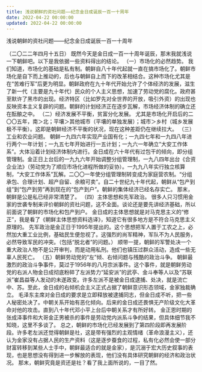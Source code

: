 ```yaml
---
title: 浅说朝鲜的资社问题——纪念金日成诞辰一百一十周年
date: 2022-04-22 00:00:00
updated: 2022-04-22 00:00:00
---
```


浅说朝鲜的资社问题——纪念金日成诞辰一百一十周年

（二〇二二年四月十五日）
既然今天是金日成一百一十周年诞辰，那末我就浅说一下朝鲜吧。以下是我依据一些资料得出的结论。
（一）市场化的必然趋势。
我们知道，市场化的基础是私有制。朝鲜自八十年代起就一直在搞市场化了。朝鲜市场化是自下而上推动的，后也与朝鲜自上而下的改革相结合。这种市场化尤其是在“苦难行军”后更为明显。朝鲜政府在九十年代开始允许了个体经济的发展，滋生了新一代（主要是九十年代）民众的个人主义思想，加速了劳动党的腐化。政府甚至默许了黑市的出现。经济特区（比如罗先对全世界的开放，吸引外资）的出现也反映资本主义复辟的问题。朝鲜的计划经济正在逐步瓦解，市场经济体制的确立还在酝酿之中。
（二）经济发展不平衡，贫富分化发展。
尤其是市场化开启后的二〇〇五年，南＞北；平壤＞其他城市（平壤的单独发展）；城市＞乡村（城乡发展极不平衡）。这即是朝鲜经济不平衡的状况，现在这种差距仍在继续拉大。
（三）工业和农业问题。
朝鲜一九四六年实现产业国有化；一九四七年和一九四八年进行两个一年计划；一九五七年开始进行一五计划；一九六一年确立“大安工作体系”。大体沿着计划经济体制内进行。金日成在六十年代有过包干的倾向，即分组管理制。金正日上台后的一九九六年开始调整分组管理制，一九八四年出台《合资企业法》（劳动党为了顺应市场化进程所做的妥协）。一九九八年实行独立核算制，“大安工作体系”瓦解。二〇〇一年使分组管理制转变成为家庭营农制。“分组承包、合理计划、超产自留、余粮可卖”。自二十世纪九十年代起，朝鲜从“包产到组”到“包产到劳”再到现在的“包产到户”。朝鲜的集体经济已经名存实亡。
那末，朝鲜是公是私已经非常清楚了。
（四）主体思想和先军政治。
很多人只习惯用金家的世袭专制来评价朝鲜的资社问题，这不全面。谈论还是要先讲经济基础，所以前面说了朝鲜的市场化和包产到户。
金日成的主体思想就是对马克思主义的“修正”，我是看了《朝鲜主体思想资料选译》，知道它有很多地方是不符合马克思主义原理的。
先军政治是金正日于1995年提出的。这个思想把军人置于工农之上，必然加大重工业比例，基础民生便忽视了。这强烈的尚军精神，军队不为人民服务，必然导致军民的冲突。（包括“脱北者”的问题。）
顺带一提，朝鲜的军警处决一个重大政治人物不是公开审判，而是动用私刑。他们也镇压过群众活动，造成一些无辜人民死亡。
（五）朝鲜劳动党的“左”倾、右倾问题与残酷的政治斗争。
朝鲜最激烈的政治斗争事件，莫过于1956年的八月宗派事件。这个事件，就是朝鲜劳动党的右派人物金日成彻底粉碎了左派势力“延安派”的武亭、金斗奉等人以及“苏联派”崔昌益等人发动的未遂政变。许多左派不是被金日成逮捕、处决，就是流亡中、苏。至此，金日成的右倾机会主义正式占据了朝鲜意识形态领域，金家独裁确立。
毛泽东主席对金日成的要求是立即释放被逮捕同志，但金日成不听，把一些人秘密处决了。中朝关系开始有恶化倾向。后来的金日成还畏惧无产阶级文化大革命对他的攻击。直到八十年代邓小平上台后中朝关系才有所好转。
金正恩时期的张成泽事件和大哥金正男被杀的事件是劳动党内派系斗争的结果，但具体细节我不知晓，这里不多谈了。
总之，朝鲜的市场化已经发展到了第四阶段即再发展阶段。许多老左派还觉得朝鲜是社，这是带有强烈的主观情绪（革命浪漫主义），还认为金家没有占据人民的生产资料（这是逐步蚕食的过程，私有化必然会使一部分财富转移到某些人士手中，朝鲜最适合的就是金家），是沉溺于宏大历史叙事的表现，也是思想没有得到进一步解放的表现，他们没有具体研究朝鲜的经济和政治状况。
那末，朝鲜究竟是资还是社？看了我上面所说的，一目了然。
